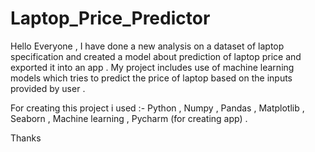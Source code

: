 # Laptop_Price_Predictor
Hello Everyone , 
I have done a new analysis on a dataset of laptop specification and created a model about prediction of laptop price and exported it into an app . My project includes use of machine learning models which tries to predict the price of laptop based on the inputs provided by user . 

For creating this project i used :- Python , Numpy , Pandas , Matplotlib , Seaborn , Machine learning , Pycharm (for creating app) .

Thanks 
